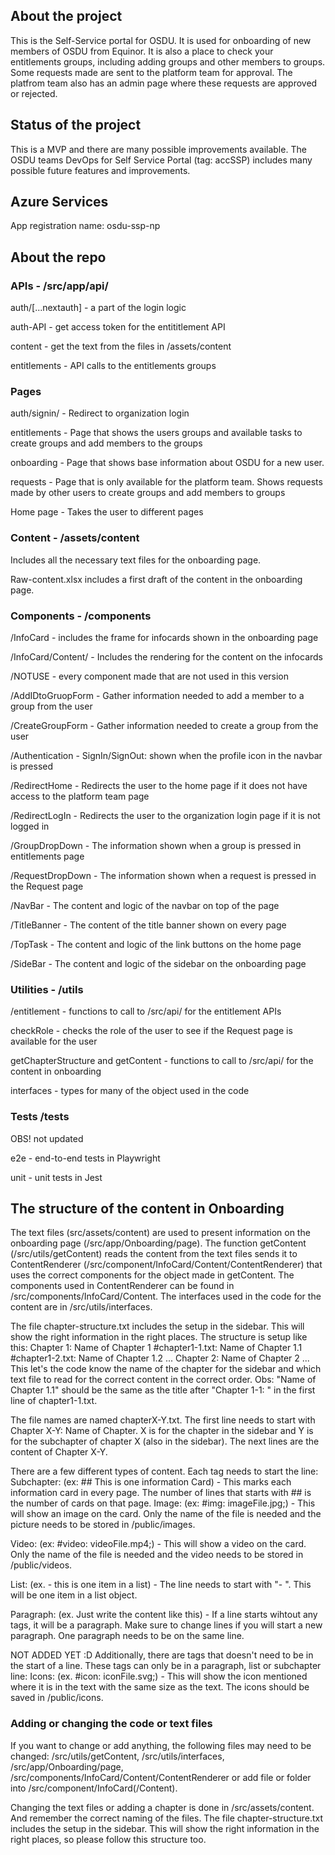 ## About the project

This is the Self-Service portal for OSDU. It is used for onboarding of new members of OSDU from Equinor. It is also a place to check your entitlements groups, including adding groups and other members to groups. Some requests made are sent to the platform team for approval. The platfrom team also has an admin page where these requests are approved or rejected.

## Status of the project

This is a MVP and there are many possible improvements available.
The OSDU teams DevOps for Self Service Portal (tag: accSSP) includes many possible future features and improvements.

## Azure Services

App registration name: osdu-ssp-np

## About the repo

### APIs - /src/app/api/

auth/[...nextauth] - a part of the login logic

auth-API - get access token for the entititlement API

content - get the text from the files in /assets/content

entitlements - API calls to the entitlements groups

### Pages

auth/signin/ - Redirect to organization login

entitlements - Page that shows the users groups and available tasks to create groups and add members to the groups

onboarding - Page that shows base information about OSDU for a new user.

requests - Page that is only available for the platform team. Shows requests made by other users to create groups and add members to groups

Home page - Takes the user to different pages

### Content - /assets/content

Includes all the necessary text files for the onboarding page.

Raw-content.xlsx includes a first draft of the content in the onboarding page.

### Components - /components

/InfoCard - includes the frame for infocards shown in the onboarding page

/InfoCard/Content/ - Includes the rendering for the content on the infocards

/NOTUSE - every component made that are not used in this version

/AddIDtoGruopForm - Gather information needed to add a member to a group from the user

/CreateGroupForm - Gather information needed to create a group from the user

/Authentication - SignIn/SignOut: shown when the profile icon in the navbar is pressed

/RedirectHome - Redirects the user to the home page if it does not have access to the platform team page

/RedirectLogIn - Redirects the user to the organization login page if it is not logged in

/GroupDropDown - The information shown when a group is pressed in entitlements page

/RequestDropDown - The information shown when a request is pressed in the Request page

/NavBar - The content and logic of the navbar on top of the page

/TitleBanner - The content of the title banner shown on every page

/TopTask - The content and logic of the link buttons on the home page

/SideBar - The content and logic of the sidebar on the onboarding page

### Utilities - /utils

/entitlement - functions to call to /src/api/ for the entitlement APIs

checkRole - checks the role of the user to see if the Request page is available for the user

getChapterStructure and getContent - functions to call to /src/api/ for the content in onboarding

interfaces - types for many of the object used in the code

### Tests /tests

OBS! not updated

e2e - end-to-end tests in Playwright

unit - unit tests in Jest

## The structure of the content in Onboarding

The text files (src/assets/content) are used to present information on the onboarding page (/src/app/Onboarding/page). The function getContent (/src/utils/getContent) reads the content from the text files sends it to ContentRenderer (/src/component/InfoCard/Content/ContentRenderer) that uses the correct components for the object made in getContent. The components used in ContentRenderer can be found in /src/components/InfoCard/Content. The interfaces used in the code for the content are in /src/utils/interfaces.

The file chapter-structure.txt includes the setup in the sidebar. This will show the right information in the right places. The structure is setup like this:
Chapter 1: Name of Chapter 1
#chapter1-1.txt: Name of Chapter 1.1
#chapter1-2.txt: Name of Chapter 1.2
...
Chapter 2: Name of Chapter 2
...
This let's the code know the name of the chapter for the sidebar and which text file to read for the correct content in the correct order. Obs: "Name of Chapter 1.1" should be the same as the title after "Chapter 1-1: " in the first line of chapter1-1.txt.

The file names are named chapterX-Y.txt.
The first line needs to start with Chapter X-Y: Name of Chapter. X is for the chapter in the sidebar and Y is for the subchapter of chapter X (also in the sidebar).
The next lines are the content of Chapter X-Y.

There are a few different types of content. Each tag needs to start the line:
Subchapter: (ex: ## This is one information Card) - This marks each information card in every page. The number of lines that starts with ## is the number of cards on that page.
Image: (ex: #img: imageFile.jpg;) - This will show an image on the card. Only the name of the file is needed and the picture needs to be stored in /public/images.

Video: (ex: #video: videoFile.mp4;) - This will show a video on the card. Only the name of the file is needed and the video needs to be stored in /public/videos.

List: (ex. - this is one item in a list) - The line needs to start with "- ". This will be one item in a list object.

Paragraph: (ex. Just write the content like this) - If a line starts wihtout any tags, it will be a paragraph. Make sure to change lines if you will start a new paragraph. One paragraph needs to be on the same line.

NOT ADDED YET :D
Additionally, there are tags that doesn't need to be in the start of a line. These tags can only be in a paragraph, list or subchapter line:
Icons: (ex. #icon: iconFile.svg;) - This will show the icon mentioned where it is in the text with the same size as the text. The icons should be saved in /public/icons.

### Adding or changing the code or text files

If you want to change or add anything, the following files may need to be changed: /src/utils/getContent, /src/utils/interfaces, /src/app/Onboarding/page, /src/components/InfoCard/Content/ContentRenderer or add file or folder into /src/component/InfoCard(/Content).

Changing the text files or adding a chapter is done in /src/assets/content. And remember the correct naming of the files. The file chapter-structure.txt includes the setup in the sidebar. This will show the right information in the right places, so please follow this structure too.
